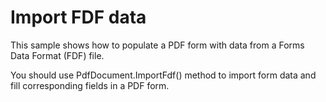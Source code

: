 # Import FDF data
This sample shows how to populate a PDF form with data from a Forms Data Format (FDF) file.

You should use PdfDocument.ImportFdf() method to import form data and fill corresponding fields in a PDF form.